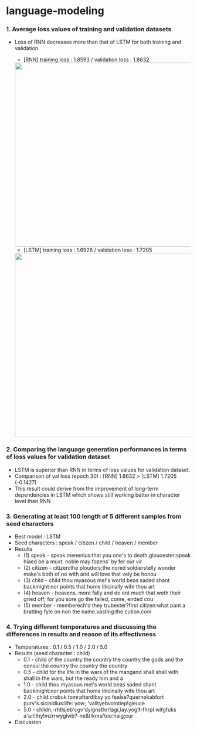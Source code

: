 # language-modeling
### 1. Average loss values of training and validation datasets 
- Loss of RNN decreases more than that of LSTM for both training and validation
  - [RNN] training loss : 1.8593 / validation loss : 1.8632
  <img src="https://github.com/jiwwnn/language-modeling/assets/134251617/8d51483f-7c37-43d1-8908-9da5a1ffead9" width='500'>

  - [LSTM] training loss : 1.6926 / validation loss : 1.7205
  <img src="https://github.com/jiwwnn/language-modeling/assets/134251617/ea25d946-11bc-4a12-b5b1-a291bcc15353" width='500'>

### 2. Comparing the language generation performances in terms of loss values for validation dataset
  - LSTM is superior than RNN in terms of loss values for validation dataset.
  - Comparison of val loss (epoch 30) : [RNN] 1.8632  > [LSTM] 1.7205 (-0.1427)
  - This result could derive from the improvement of long-term dependencies in LSTM which shows still working better in character level than RNN

### 3. Generating at least 100 length of 5 different samples from seed characters
- Best model : LSTM
- Seed characters : speak / citizen / child / heaven / member
- Results
  - (1) speak - speak.menenius:that you one's to death.gloucester:speak hiaed be a muxt. noble may fozens' by fer our vir
  - (2) citizen - citizen:the ploudors;the nored soldierstelly wonder make's both of no with and will love that vely be honou
  - (3) child - child thou myasous mel's world beas saded shant backmight:nor points that home liticinally wife thou art
  - (4) heaven - heavens, more fally and do ent much that weth their gried off; for you sore go the falled; come, ended cou
  - (5) member - memberech'd they trubester?first citizen:what pant a bratting fyle on non the name.vasting:the cution.coni

### 4. Trying different temperatures and discussing the differences in results and reason of its effectivness
- Temperatures : 0.1 / 0.5 / 1.0 / 2.0 / 5.0
- Results (seed character : child)
  - 0.1 - child of the country the country the country the gods and the consul the country the country the country
  - 0.5 - child for the life in the wars of the mangand shall shall with shall in the wars, but the ready him and a
  - 1.0 - child thou myasous mel's world beas saded shant backmight:nor points that home liticinally wife thou art
  - 2.0 - child.crobuk tomrafterdibsy yo fealse?quernekabfort purv's.sicinidius:life: yow; 'valityebvointiep!gleuce
  - 5.0 - childn,-rhtlsjeb'cgv'dyignsthrr!agr,lay.yog!t-fhrpl wifgfuks a'a:t!thy!mzrrwyglwb?-ne&t!knra'toe:haig;cur
- Discussion
  
